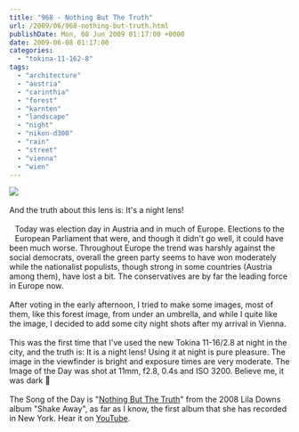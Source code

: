 ```yaml
---
title: "968 - Nothing But The Truth"
url: /2009/06/968-nothing-but-truth.html
publishDate: Mon, 08 Jun 2009 01:17:00 +0000
date: 2009-06-08 01:17:00
categories: 
  - "tokina-11-162-8"
tags: 
  - "architecture"
  - "austria"
  - "carinthia"
  - "forest"
  - "karnten"
  - "landscape"
  - "night"
  - "nikon-d300"
  - "rain"
  - "street"
  - "vienna"
  - "wien"
---
```

<a href="https://d25zfm9zpd7gm5.cloudfront.net/1200x1200/2009/20090608_005608_ps.jpg" target="_blank"><img src="https://d25zfm9zpd7gm5.cloudfront.net/0600x0600/2009/20090608_005608_ps.jpg"/></a><br/><br/>And the truth about this lens is: It's a night lens!<br/><br/><a href="https://d25zfm9zpd7gm5.cloudfront.net/1200x1200/2009/20090607_160022_ps.jpg" target="_blank"><img alt="" border="0" src="https://d25zfm9zpd7gm5.cloudfront.net/0150x0150/2009/20090607_160022_ps.jpg" style="margin: 10pt 10px 10px 0pt; float: left;"/></a> Today was election day in Austria and in much of Europe. Elections to the European Parliament that were, and though it didn't go well, it could have been much worse. Throughout Europe the trend was harshly against the social democrats, overall the green party seems to have won moderately while the nationalist populists, though strong in some countries (Austria among them), have lost a bit. The conservatives are by far the leading force in Europe now.<br/><br/>After voting in the early afternoon, I tried to make some images, most of them, like this forest image, from under an umbrella, and while I quite like the image, I decided to add some city night shots after my arrival in Vienna. <br/><br/> This was the first time that I've used the new Tokina 11-16/2.8 at night in the city, and the truth is: It is a night lens! Using it at night is pure pleasure. The image in the viewfinder is bright and exposure times are very moderate. The Image of the Day was shot at 11mm, f2.8, 0.4s and ISO 3200. Believe me, it was dark 🙂<br/><br/>The Song of the Day is "<a href="http://www.lyricsreg.com/lyrics/lila+downs/Nothing+But+The+Truth/" target="_blank">Nothing But The Truth</a>" from the 2008 Lila Downs album "Shake Away", as far as I know, the first album that she has recorded in New York. Hear it on <a href="http://www.youtube.com/watch?v=Fx9dbLhndrQ" target="_blank">YouTube</a>.
